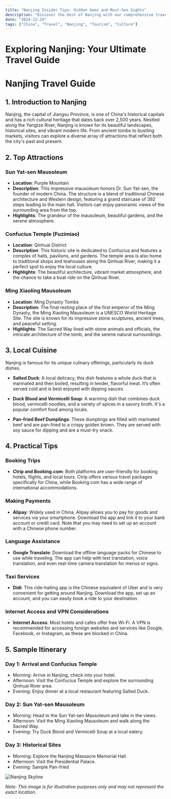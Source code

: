 ```yaml
---
title: "Nanjing Insider Tips: Hidden Gems and Must-See Sights"
description: "Discover the best of Nanjing with our comprehensive travel guide. Explore top attractions, savor local cuisine, and get insider tips for an unforgettable Chinese adventure."
date: "2024-12-24"
tags: ["China", "Travel", "Nanjing", "Tourism", "Culture"]
---
```


# Exploring Nanjing: Your Ultimate Travel Guide

# Nanjing Travel Guide

## 1. Introduction to Nanjing
Nanjing, the capital of Jiangsu Province, is one of China's historical capitals and has a rich cultural heritage that dates back over 2,500 years. Nestled along the Yangtze River, Nanjing is known for its beautiful landscapes, historical sites, and vibrant modern life. From ancient tombs to bustling markets, visitors can explore a diverse array of attractions that reflect both the city's past and present.

## 2. Top Attractions

### Sun Yat-sen Mausoleum
- **Location**: Purple Mountain
- **Description**: This impressive mausoleum honors Dr. Sun Yat-sen, the founder of modern China. The structure is a blend of traditional Chinese architecture and Western design, featuring a grand staircase of 392 steps leading to the main hall. Visitors can enjoy panoramic views of the surrounding area from the top.
- **Highlights**: The grandeur of the mausoleum, beautiful gardens, and the serene atmosphere.

### Confucius Temple (Fuzimiao)
- **Location**: Qinhuai District
- **Description**: This historic site is dedicated to Confucius and features a complex of halls, pavilions, and gardens. The temple area is also home to traditional shops and teahouses along the Qinhuai River, making it a perfect spot to enjoy the local culture.
- **Highlights**: The beautiful architecture, vibrant market atmosphere, and the chance to take a boat ride on the Qinhuai River.

### Ming Xiaoling Mausoleum
- **Location**: Ming Dynasty Tombs
- **Description**: The final resting place of the first emperor of the Ming Dynasty, the Ming Xiaoling Mausoleum is a UNESCO World Heritage Site. The site is known for its impressive stone sculptures, ancient trees, and peaceful setting.
- **Highlights**: The Sacred Way lined with stone animals and officials, the intricate architecture of the tomb, and the serene natural surroundings.

## 3. Local Cuisine
Nanjing is famous for its unique culinary offerings, particularly its duck dishes.

- **Salted Duck**: A local delicacy, this dish features a whole duck that is marinated and then boiled, resulting in tender, flavorful meat. It’s often served cold and is best enjoyed with dipping sauces.
  
- **Duck Blood and Vermicelli Soup**: A warming dish that combines duck blood, vermicelli noodles, and a variety of spices in a savory broth. It's a popular comfort food among locals.
  
- **Pan-fried Beef Dumplings**: These dumplings are filled with marinated beef and are pan-fried to a crispy golden brown. They are served with soy sauce for dipping and are a must-try snack.

## 4. Practical Tips

### Booking Trips
- **Ctrip and Booking.com**: Both platforms are user-friendly for booking hotels, flights, and local tours. Ctrip offers various travel packages specifically for China, while Booking.com has a wide range of international accommodations.

### Making Payments
- **Alipay**: Widely used in China, Alipay allows you to pay for goods and services via your smartphone. Download the app and link it to your bank account or credit card. Note that you may need to set up an account with a Chinese phone number.

### Language Assistance
- **Google Translate**: Download the offline language packs for Chinese to use while traveling. The app can help with text translation, voice translation, and even real-time camera translation for menus or signs.

### Taxi Services
- **Didi**: This ride-hailing app is the Chinese equivalent of Uber and is very convenient for getting around Nanjing. Download the app, set up an account, and you can easily book a ride to your destination.

### Internet Access and VPN Considerations
- **Internet Access**: Most hotels and cafes offer free Wi-Fi. A VPN is recommended for accessing foreign websites and services like Google, Facebook, or Instagram, as these are blocked in China.

## 5. Sample Itinerary

### Day 1: Arrival and Confucius Temple
- Morning: Arrive in Nanjing, check into your hotel.
- Afternoon: Visit the Confucius Temple and explore the surrounding Qinhuai River area.
- Evening: Enjoy dinner at a local restaurant featuring Salted Duck.

### Day 2: Sun Yat-sen Mausoleum
- Morning: Head to the Sun Yat-sen Mausoleum and take in the views.
- Afternoon: Visit the Ming Xiaoling Mausoleum and walk along the Sacred Way.
- Evening: Try Duck Blood and Vermicelli Soup at a local eatery.

### Day 3: Historical Sites
- Morning: Explore the Nanjing Massacre Memorial Hall.
- Afternoon: Visit the Presidential Palace.
- Evening: Sample Pan-fried

<img src="https://source.unsplash.com/1600x900/?Nanjing,cityscape" alt="Nanjing Skyline" loading="lazy">

*Note: This image is for illustrative purposes only and may not represent the exact location.*

